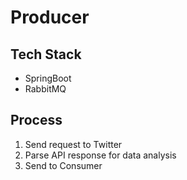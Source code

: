 # Producer

## Tech Stack
- SpringBoot
- RabbitMQ

## Process
1. Send request to Twitter
2. Parse API response for data analysis
3. Send to Consumer
